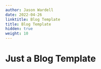 ```yaml
---
author: Jason Wardell
date: 2022-04-26
linktitle: Blog Template
title: Blog Template
hidden: true
weight: 10
---
```

# Just a Blog Template
